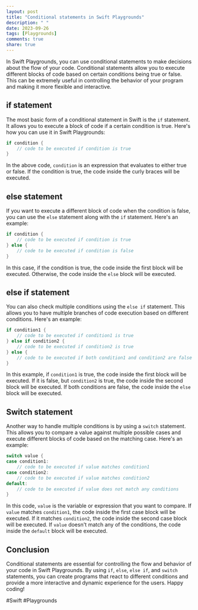 ```yaml
---
layout: post
title: "Conditional statements in Swift Playgrounds"
description: " "
date: 2023-09-26
tags: [Playgrounds]
comments: true
share: true
---
```


In Swift Playgrounds, you can use conditional statements to make decisions about the flow of your code. Conditional statements allow you to execute different blocks of code based on certain conditions being true or false. This can be extremely useful in controlling the behavior of your program and making it more flexible and interactive.

## if statement

The most basic form of a conditional statement in Swift is the `if` statement. It allows you to execute a block of code if a certain condition is true. Here's how you can use it in Swift Playgrounds:

```swift
if condition {
    // code to be executed if condition is true
}
```

In the above code, `condition` is an expression that evaluates to either true or false. If the condition is true, the code inside the curly braces will be executed.

## else statement

If you want to execute a different block of code when the condition is false, you can use the `else` statement along with the `if` statement. Here's an example:

```swift
if condition {
    // code to be executed if condition is true
} else {
    // code to be executed if condition is false
}
```

In this case, if the condition is true, the code inside the first block will be executed. Otherwise, the code inside the `else` block will be executed.

## else if statement

You can also check multiple conditions using the `else if` statement. This allows you to have multiple branches of code execution based on different conditions. Here's an example:

```swift
if condition1 {
    // code to be executed if condition1 is true
} else if condition2 {
    // code to be executed if condition2 is true
} else {
    // code to be executed if both condition1 and condition2 are false
}
```

In this example, if `condition1` is true, the code inside the first block will be executed. If it is false, but `condition2` is true, the code inside the second block will be executed. If both conditions are false, the code inside the `else` block will be executed.

## Switch statement

Another way to handle multiple conditions is by using a `switch` statement. This allows you to compare a value against multiple possible cases and execute different blocks of code based on the matching case. Here's an example:

```swift
switch value {
case condition1:
    // code to be executed if value matches condition1
case condition2:
    // code to be executed if value matches condition2
default:
    // code to be executed if value does not match any conditions
}
```

In this code, `value` is the variable or expression that you want to compare. If `value` matches `condition1`, the code inside the first case block will be executed. If it matches `condition2`, the code inside the second case block will be executed. If `value` doesn't match any of the conditions, the code inside the `default` block will be executed.

## Conclusion

Conditional statements are essential for controlling the flow and behavior of your code in Swift Playgrounds. By using `if`, `else`, `else if`, and `switch` statements, you can create programs that react to different conditions and provide a more interactive and dynamic experience for the users. Happy coding!

#Swift #Playgrounds